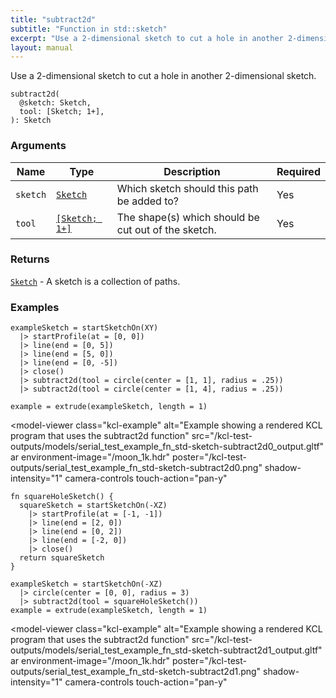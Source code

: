 ```yaml
---
title: "subtract2d"
subtitle: "Function in std::sketch"
excerpt: "Use a 2-dimensional sketch to cut a hole in another 2-dimensional sketch."
layout: manual
---
```


Use a 2-dimensional sketch to cut a hole in another 2-dimensional sketch.

```kcl
subtract2d(
  @sketch: Sketch,
  tool: [Sketch; 1+],
): Sketch
```



### Arguments

| Name | Type | Description | Required |
|----------|------|-------------|----------|
| `sketch` | [`Sketch`](/docs/kcl-std/types/std-types-Sketch) | Which sketch should this path be added to? | Yes |
| `tool` | [`[Sketch; 1+]`](/docs/kcl-std/types/std-types-Sketch) | The shape(s) which should be cut out of the sketch. | Yes |

### Returns

[`Sketch`](/docs/kcl-std/types/std-types-Sketch) - A sketch is a collection of paths.


### Examples

```kcl
exampleSketch = startSketchOn(XY)
  |> startProfile(at = [0, 0])
  |> line(end = [0, 5])
  |> line(end = [5, 0])
  |> line(end = [0, -5])
  |> close()
  |> subtract2d(tool = circle(center = [1, 1], radius = .25))
  |> subtract2d(tool = circle(center = [1, 4], radius = .25))

example = extrude(exampleSketch, length = 1)

```


<model-viewer
  class="kcl-example"
  alt="Example showing a rendered KCL program that uses the subtract2d function"
  src="/kcl-test-outputs/models/serial_test_example_fn_std-sketch-subtract2d0_output.gltf"
  ar
  environment-image="/moon_1k.hdr"
  poster="/kcl-test-outputs/serial_test_example_fn_std-sketch-subtract2d0.png"
  shadow-intensity="1"
  camera-controls
  touch-action="pan-y"
>
</model-viewer>

```kcl
fn squareHoleSketch() {
  squareSketch = startSketchOn(-XZ)
    |> startProfile(at = [-1, -1])
    |> line(end = [2, 0])
    |> line(end = [0, 2])
    |> line(end = [-2, 0])
    |> close()
  return squareSketch
}

exampleSketch = startSketchOn(-XZ)
  |> circle(center = [0, 0], radius = 3)
  |> subtract2d(tool = squareHoleSketch())
example = extrude(exampleSketch, length = 1)

```


<model-viewer
  class="kcl-example"
  alt="Example showing a rendered KCL program that uses the subtract2d function"
  src="/kcl-test-outputs/models/serial_test_example_fn_std-sketch-subtract2d1_output.gltf"
  ar
  environment-image="/moon_1k.hdr"
  poster="/kcl-test-outputs/serial_test_example_fn_std-sketch-subtract2d1.png"
  shadow-intensity="1"
  camera-controls
  touch-action="pan-y"
>
</model-viewer>


